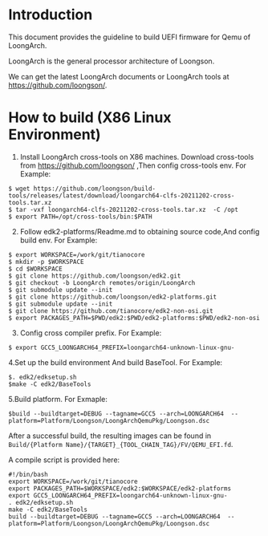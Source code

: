 # Introduction

  This document provides the guideline to build UEFI firmware for Qemu of LoongArch.

  LoongArch is the general processor architecture of Loongson.

  We can get the latest LoongArch documents or LoongArch tools at https://github.com/loongson/.

# How to build (X86 Linux Environment)

  1. Install LoongArch cross-tools on X86 machines.
    Download cross-tools from https://github.com/loongson/ ,Then config cross-tools env.
    For Example:
    
    $ wget https://github.com/loongson/build-tools/releases/latest/download/loongarch64-clfs-20211202-cross-tools.tar.xz
    $ tar -vxf loongarch64-clfs-20211202-cross-tools.tar.xz  -C /opt
    $ export PATH=/opt/cross-tools/bin:$PATH
   
  2. Follow edk2-platforms/Readme.md to obtaining source code,And config build env.
    For Example:
    
    $ export WORKSPACE=/work/git/tianocore
    $ mkdir -p $WORKSPACE
    $ cd $WORKSPACE
    $ git clone https://github.com/loongson/edk2.git
    $ git checkout -b LoongArch remotes/origin/LoongArch
    $ git submodule update --init
    $ git clone https://github.com/loongson/edk2-platforms.git
    $ git submodule update --init
    $ git clone https://github.com/tianocore/edk2-non-osi.git
    $ export PACKAGES_PATH=$PWD/edk2:$PWD/edk2-platforms:$PWD/edk2-non-osi
    
  3. Config  cross compiler prefix.
    For Example:
    
    $ export GCC5_LOONGARCH64_PREFIX=loongarch64-unknown-linux-gnu-
    
  4.Set up the build environment And  build BaseTool.
    For Example:
    
    $. edk2/edksetup.sh
    $make -C edk2/BaseTools
    
  5.Build  platform.
    For Exmaple:
    
    $build --buildtarget=DEBUG --tagname=GCC5 --arch=LOONGARCH64  --platform=Platform/Loongson/LoongArchQemuPkg/Loongson.dsc
    
  After a successful build, the resulting images can be found in `Build/{Platform Name}/{TARGET}_{TOOL_CHAIN_TAG}/FV/QEMU_EFI.fd`.
   
  A compile script is provided here:
  
    #!/bin/bash  
    export WORKSPACE=/work/git/tianocore  
    export PACKAGES_PATH=$WORKSPACE/edk2:$WORKSPACE/edk2-platforms  
    export GCC5_LOONGARCH64_PREFIX=loongarch64-unknown-linux-gnu-  
    . edk2/edksetup.sh  
    make -C edk2/BaseTools  
    build --buildtarget=DEBUG --tagname=GCC5 --arch=LOONGARCH64  --platform=Platform/Loongson/LoongArchQemuPkg/Loongson.dsc  
 
